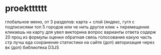 # proektttttt
глобальное меню, от 3 разделов: карта + слой (яндекс, гугл с подписисями
топ 5 городов или че нить другое
клик + перемещение кликаешь на карту для увел
викторина вопрос варианты ответа  содерж 20 проц из формулы оценки
обратная связь голосование какую часть стр лучш еда
сохранение статистики на сайте (доп)
авторизация через вк (доп)
библиотека D3JS
